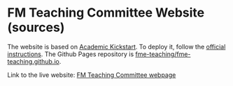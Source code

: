 # FM Teaching Committee Website (sources)

The website is based on [Academic Kickstart](https://sourcethemes.com/academic/). 
To deploy it, follow the [official instructions](https://sourcethemes.com/academic/docs/deployment/#github-pages). 
The Github Pages repository is [fme-teaching/fme-teaching.github.io](https://github.com/fme-teaching/fme-teaching.github.io).

Link to the live website: [FM Teaching Committee webpage](https://fme-teaching.github.io/)
